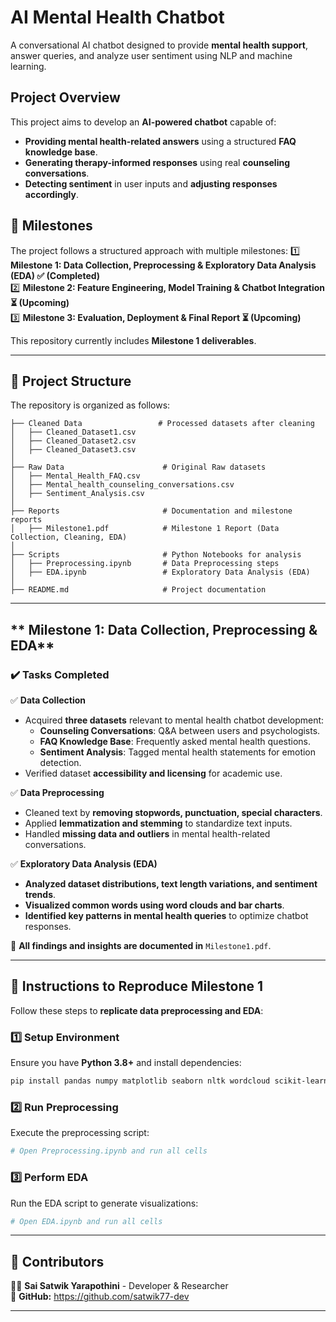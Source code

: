 # **AI Mental Health Chatbot**
A conversational AI chatbot designed to provide **mental health support**, answer queries, and analyze user sentiment using NLP and machine learning.

## **Project Overview**
This project aims to develop an **AI-powered chatbot** capable of:
- **Providing mental health-related answers** using a structured **FAQ knowledge base**.
- **Generating therapy-informed responses** using real **counseling conversations**.
- **Detecting sentiment** in user inputs and **adjusting responses accordingly**.


## **📌 Milestones**
The project follows a structured approach with multiple milestones:
1️⃣ **Milestone 1: Data Collection, Preprocessing & Exploratory Data Analysis (EDA) ✅ (Completed)**  
2️⃣ **Milestone 2: Feature Engineering, Model Training & Chatbot Integration ⏳ (Upcoming)**  
3️⃣ **Milestone 3: Evaluation, Deployment & Final Report ⏳ (Upcoming)**  

This repository currently includes **Milestone 1 deliverables**.

---

## **📌 Project Structure**
The repository is organized as follows:

```
├── Cleaned Data                 # Processed datasets after cleaning
│   ├── Cleaned_Dataset1.csv
│   ├── Cleaned_Dataset2.csv
│   ├── Cleaned_Dataset3.csv
│
├── Raw Data                      # Original Raw datasets
│   ├── Mental_Health_FAQ.csv
│   ├── Mental_health_counseling_conversations.csv
│   ├── Sentiment_Analysis.csv
│
├── Reports                       # Documentation and milestone reports
│   ├── Milestone1.pdf            # Milestone 1 Report (Data Collection, Cleaning, EDA)
│
├── Scripts                       # Python Notebooks for analysis
│   ├── Preprocessing.ipynb       # Data Preprocessing steps
│   ├── EDA.ipynb                 # Exploratory Data Analysis (EDA)
│
├── README.md                     # Project documentation
```

---

## ** Milestone 1: Data Collection, Preprocessing & EDA**
### **✔️ Tasks Completed**
✅ **Data Collection**  
- Acquired **three datasets** relevant to mental health chatbot development:
  - **Counseling Conversations**: Q&A between users and psychologists.
  - **FAQ Knowledge Base**: Frequently asked mental health questions.
  - **Sentiment Analysis**: Tagged mental health statements for emotion detection.
- Verified dataset **accessibility and licensing** for academic use.

✅ **Data Preprocessing**  
- Cleaned text by **removing stopwords, punctuation, special characters**.
- Applied **lemmatization and stemming** to standardize text inputs.
- Handled **missing data and outliers** in mental health-related conversations.

✅ **Exploratory Data Analysis (EDA)**  
- **Analyzed dataset distributions, text length variations, and sentiment trends**.
- **Visualized common words using word clouds and bar charts**.
- **Identified key patterns in mental health queries** to optimize chatbot responses.

📄 **All findings and insights are documented in** `Milestone1.pdf`.

---

## **📌 Instructions to Reproduce Milestone 1**
Follow these steps to **replicate data preprocessing and EDA**:

### **1️⃣ Setup Environment**
Ensure you have **Python 3.8+** and install dependencies:

```bash
pip install pandas numpy matplotlib seaborn nltk wordcloud scikit-learn
```

### **2️⃣ Run Preprocessing**
Execute the preprocessing script:

```python
# Open Preprocessing.ipynb and run all cells
```

### **3️⃣ Perform EDA**
Run the EDA script to generate visualizations:

```python
# Open EDA.ipynb and run all cells
```

---

## **📌 Contributors**
👨‍💻 **Sai Satwik Yarapothini** - Developer & Researcher  
🔗 **GitHub:** https://github.com/satwik77-dev 


---
